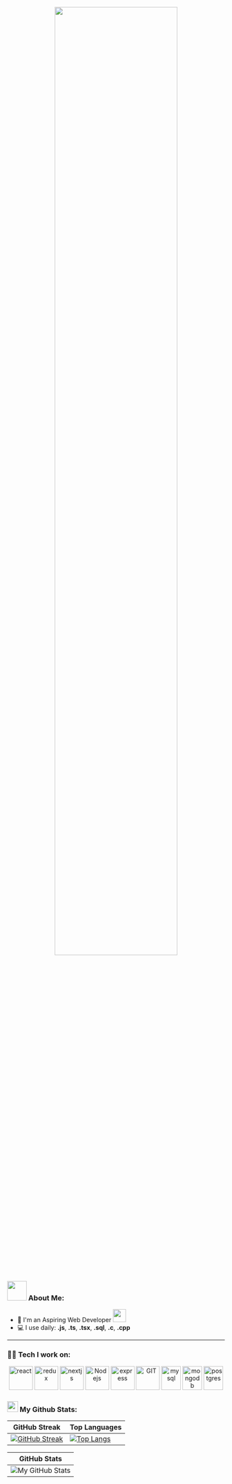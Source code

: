 <p align="center">
  <img src="https://i.ibb.co.com/L0hvT3r/cover.jpg" width="75%">
</p>

### <img src="https://github.com/TheDudeThatCode/TheDudeThatCode/blob/master/Assets/Developer.gif" width="45" /> About Me:

- 🏦 I'm an Aspiring Web Developer
  <img src="https://media.giphy.com/media/WUlplcMpOCEmTGBtBW/giphy.gif" width="30">
- 💻 I use daily: **.js**, **.ts**, **.tsx**, **.sql**, **.c**,  **.cpp**
---

### 🧑‍💻 Tech I work on:

<p align="center">
  <img src="https://www.vectorlogo.zone/logos/reactjs/reactjs-icon.svg" alt="react" width="55" height="55"/>
  <img src="https://www.vectorlogo.zone/logos/js_redux/js_redux-icon.svg" alt="redux" width="55" height="55"/>
  <img src="https://www.vectorlogo.zone/logos/nextjs/nextjs-icon.svg" alt="nextjs" width="55" height="55"/>
  <img src="https://www.vectorlogo.zone/logos/nodejs/nodejs-icon.svg" alt="Nodejs" width="55" height="55"/>
  <img src="https://www.vectorlogo.zone/logos/expressjs/expressjs-icon.svg" alt="express" width="55" height="55"/>
  <img src="https://www.vectorlogo.zone/logos/git-scm/git-scm-icon.svg" alt="GIT" width="55" height="55"/> 
  <img src="https://www.vectorlogo.zone/logos/mysql/mysql-icon.svg" alt="mysql" width="45" height="55"/>
  <img src="https://www.vectorlogo.zone/logos/mongodb/mongodb-icon.svg" alt="mongodb" width="45" height="55"/>
  <img src="https://www.vectorlogo.zone/logos/postgresql/postgresql-icon.svg" alt="postgres" width="45" height="55"/>
</p>

### <img src='https://media1.giphy.com/media/du3J3cXyzhj75IOgvA/giphy.gif?cid=ecf05e47x2g034i9pzwtzzsd3xgg2w9nr94t4tflbbgo3008&rid=giphy.gif' width='25' /> My Github Stats:

| GitHub Streak | Top Languages |
|---------------|---------------|
| [![GitHub Streak](https://github-readme-streak-stats.herokuapp.com/?user=fahimcce&theme=dark)](https://git.io/streak-stats) | [![Top Langs](https://github-readme-stats.vercel.app/api/top-langs/?username=fahimcce&layout=compact&text_color=daf7dc&bg_color=151515&hide=css,html,php)](https://github.com/anuraghazra/github-readme-stats) |

| GitHub Stats |
|--------------|
| ![My GitHub Stats](https://github-readme-stats.vercel.app/api?username=fahimcce&show_icons=true&title_color=ffc857&icon_color=8ac926&text_color=daf7dc&bg_color=151515&hide=issues&count_private=true&include_all_commits=true) |


